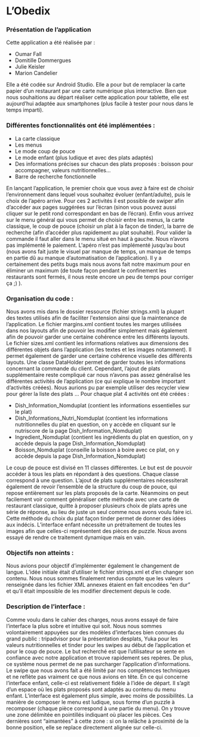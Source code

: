 # L’Obedix

### Présentation de l’application

Cette application a été réalisée par :
- Oumar Fall
- Domitille Dommergues
- Julie Keisler
- Marion Candelier

Elle a été codée sur Android Studio.
Elle a pour but de remplacer la carte papier d’un restaurant par une carte numérique plus interactive. Bien que nous souhaitions au départ réaliser cette application pour tablette, elle est aujourd’hui adaptée aux smartphones (plus facile à tester pour nous dans le temps imparti).

### Différentes fonctionnalités ont été implémentées :
- La carte classique
- Les menus
- Le mode coup de pouce
- Le mode enfant (plus ludique et avec des plats adaptés)
- Des informations précises sur chacun des plats proposés : boisson pour accompagner, valeurs nutritionnelles...
- Barre de recherche fonctionnelle
 
En lançant l’application, le premier choix que vous avez à faire est de choisir
l’environnement dans lequel vous souhaitez évoluer (enfant/adulte), puis le choix de l’apéro arrive. Pour ces 2 activités il est possible de swiper afin d’accéder aux pages suggérées sur l’écran (sinon vous pouvez aussi cliquer sur le petit rond correspondant en bas de l’écran).
Enfin vous arrivez sur le menu général qui vous permet de choisir entre les menus, la carte classique, le coup de pouce (choisir un plat à la façon de tinder), la barre de recherche (afin d’accéder plus rapidement au plat souhaité).
Pour valider la commande il faut aller dans le menu situé en haut à gauche.
Nous n’avons pas implémenté le paiement.
L'apéro n’est pas implémenté jusqu’au bout (nous avons fait juste le visuel par manque de temps, un manque de temps en partie dû au manque d’automatisation de l’application).
Il y a certainement des petits bugs mais nous avons fait notre maximum pour en éliminer un maximum (de toute façon pendant le confinement les restaurants sont fermés, il nous reste encore un peu de temps pour corriger ça ;) ).

### Organisation du code :
Nous avons mis dans le dossier ressource (fichier strings.xml) la plupart des textes utilisés afin de faciliter l'extension ainsi que la maintenance de l’application.
Le fichier margins.xml contient toutes les marges utilisées dans nos layouts afin de pouvoir les modifier simplement mais également afin de pouvoir garder une certaine cohérence entre les différents layouts.
Le fichier sizes.xml contient les informations relatives aux dimensions des différentes objets dans l’application (les textes et les images notamment). Il permet également de garder une certaine cohérence visuelle des différents layouts.
Une classe DataHolder permet de garder toutes les informations concernant la commande du client.
Cependant, l’ajout de plats supplémentaire reste compliqué car nous n’avons pas assez généralisé les différentes activités de l’application (ce qui explique le nombre important d’activités créées). Nous aurions pu par exemple utiliser des recycler view pour gérer la liste des plats ...
Pour chaque plat 4 activités ont été créées :
- Dish_Information_Nomduplat (contient les informations essentielles sur le plat)
- Dish_Informations_Nutri_Nomduplat (contient les informations nutritionnelles du plat en question, on y accède en cliquant sur le nutriscore de la page Dish_Information_Nomduplat)
- Ingredient_Nomduplat (contient les ingrédients du plat en question, on y accède depuis la page Dish_Information_Nomduplat)
- Boisson_Nomduplat (conseille la boisson à boire avec ce plat, on y accède depuis la page Dish_Information_Nomduplat)

Le coup de pouce est divisé en 11 classes différentes. Le but est de pouvoir accéder à tous les plats en répondant à des questions. Chaque classe correspond à une question. L’ajout de plats supplémentaires nécessiterait également de revoir l’ensemble de la structure du coup de pouce, qui repose entièrement sur les plats proposés de la carte. Néanmoins on peut facilement voir comment généraliser cette méthode avec une carte de restaurant classique, quitte à proposer plusieurs choix de plats après une série de réponse, au lieu de juste un seul comme nous avons voulu faire ici. Cette méthode du choix du plat façon tinder permet de donner des idées aux indécis.
L’interface enfant nécessite un prétraitement de toutes les images afin que celles-ci représentent des pièces de puzzle. Nous avons essayé de rendre ce traitement dynamique mais en vain.

### Objectifs non atteints :
Nous avions pour objectif d’implémenter également le changement de langue. L’idée
initiale était d’utiliser le fichier strings.xml et d’en changer son contenu. Nous nous sommes finalement rendus compte que les valeurs renseignée dans les fichier XML annexes étaient en fait encodées “en dur” et qu’il était impossible de les modifier directement depuis le code.

### Description de l’interface :
Comme voulu dans le cahier des charges, nous avons essayé de faire l’interface la plus sobre et intuitive qui soit. Nous nous sommes volontairement appuyées sur des modèles d’interfaces bien connues du grand public : tripadvisor pour la présentation desplats, Yuka pour les valeurs nutritionnelles et tinder pour les swipes au début de l’application et pour le coup de pouce. Le but recherché est que l’utilisateur se sente en confiance avec notre application et trouve rapidement ses repères. De plus, ce système nous permet de ne pas surcharger l’application d’informations.
Le swipe que nous avons fait a été limité par nos compétences techniques et ne reflète pas vraiment ce que nous avions en tête.
En ce qui concerne l’interface enfant, celle-ci est relativement fidèle à l’idée de départ. Il s’agit d’un espace où les plats proposés sont adaptés au contenu du menu enfant.
L’interface est également plus simple, avec moins de possibilités. La manière de composer le menu est ludique, sous forme d’un puzzle à recomposer (chaque pièce correspond à une partie du menu). On y trouve une zone délimitée en pointillés indiquant où placer les pièces.
Ces dernières sont “aimantées” à cette zone : si on la relâche à proximité de la bonne position, elle se replace directement alignée sur celle-ci.